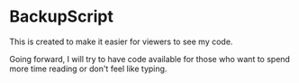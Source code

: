 # BackupScript
This is created to make it easier for viewers to see my code.

Going forward, I will try to have code available for those who want to spend more time reading or don't feel like typing.
